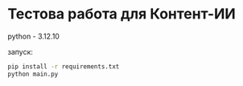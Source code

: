 # Тестова работа для Контент-ИИ

python - 3.12.10

запуск:
```bash
pip install -r requirements.txt
python main.py
```